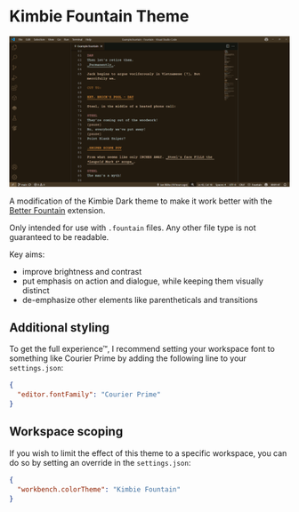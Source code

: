 # Kimbie Fountain Theme

![](https://github.com/swift502/KimbieFountain/raw/HEAD/images/preview.png)

A modification of the Kimbie Dark theme to make it work better with the [Better Fountain](https://marketplace.visualstudio.com/items?itemName=piersdeseilligny.betterfountain) extension.

Only intended for use with `.fountain` files. Any other file type is not guaranteed to be readable.

Key aims:

- improve brightness and contrast
- put emphasis on action and dialogue, while keeping them visually distinct
- de-emphasize other elements like parentheticals and transitions

## Additional styling

To get the full experience™, I recommend setting your workspace font to something like Courier Prime by adding the following line to your `settings.json`:

```json
{
  "editor.fontFamily": "Courier Prime"
}
```

## Workspace scoping

If you wish to limit the effect of this theme to a specific workspace, you can do so by setting an override in the `settings.json`:

```json
{
  "workbench.colorTheme": "Kimbie Fountain"
}
```

<!--

Dev notes:
  - `npm install -g vsce`
  - `vsce publish`
Inspect textmate tokens:
  - `F1` > `Developer: Inspect Editor Tokens and Scopes`
Extension admin: https://marketplace.visualstudio.com/manage/
Tokens: https://swift502.visualstudio.com/_usersSettings/tokens

-->
